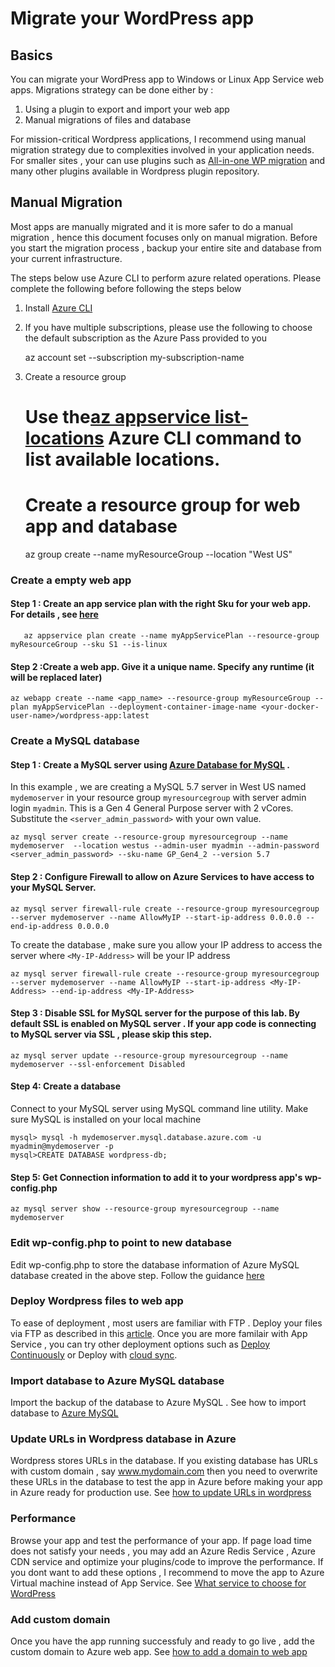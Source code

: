 # Migrate your WordPress app 

## Basics

You can migrate your WordPress app to Windows or Linux App Service web apps. Migrations strategy can be done either by :
1. Using a plugin to export and import your web app 
2. Manual migrations of files and database 

For mission-critical Wordpress applications, I recommend using manual migration strategy due to complexities involved in your application needs. 
For smaller sites , your can use plugins such as [All-in-one WP migration](https://wordpress.org/plugins/all-in-one-wp-migration/) and many other plugins available in Wordpress plugin repository. 

## Manual Migration 

Most apps are manually migrated and it is more safer to do a manual migration , hence this document focuses only on manual migration. Before you start the migration process , backup your entire site and database from your current infrastructure. 

The steps below use Azure CLI to perform azure related operations. Please complete the following before following the steps below
1. Install [Azure CLI](https://docs.microsoft.com/en-us/cli/azure/install-azure-cli?view=azure-cli-latest)
2. If you have multiple subscriptions, please use the following to choose the default subscription as the Azure Pass provided to you 
    
    az account set --subscription my-subscription-name 

3. Create a resource group 
    
    # Use the[az appservice list-locations](https://docs.microsoft.com/en-us/cli/azure/appservice?view=azure-cli-latest#list-locations) Azure CLI command to list available locations. 
    # Create a resource group for web app and database
    az group create --name myResourceGroup --location "West US"    
   
### Create a empty web app 

#### Step 1 : Create an app service plan with the right Sku for your web app. For details , see [here](https://azure.microsoft.com/en-us/pricing/details/app-service/linux/)
  
       az appservice plan create --name myAppServicePlan --resource-group myResourceGroup --sku S1 --is-linux

#### Step 2 :Create a web app. Give it a unique name. Specify any runtime (it will be replaced later)

    az webapp create --name <app_name> --resource-group myResourceGroup --plan myAppServicePlan --deployment-container-image-name <your-docker-user-name>/wordpress-app:latest

### Create a MySQL database 
#### Step 1 : Create a MySQL server using [Azure Database for MySQL](https://azure.microsoft.com/en-us/services/mysql/) . 

In this example , we are creating a MySQL 5.7 server in West US named ```mydemoserver``` in your resource group ```myresourcegroup``` with server admin login ```myadmin```. This is a Gen 4 General Purpose server with 2 vCores. Substitute the ```<server_admin_password>``` with your own value.

	az mysql server create --resource-group myresourcegroup --name mydemoserver  --location westus --admin-user myadmin --admin-password <server_admin_password> --sku-name GP_Gen4_2 --version 5.7

#### Step 2 : Configure Firewall to allow on Azure Services to have access to your MySQL Server. 

	az mysql server firewall-rule create --resource-group myresourcegroup --server mydemoserver --name AllowMyIP --start-ip-address 0.0.0.0 --end-ip-address 0.0.0.0

To create the database , make sure you allow your IP address to access the server where ```<My-IP-Address>``` will be your IP address

	az mysql server firewall-rule create --resource-group myresourcegroup --server mydemoserver --name AllowMyIP --start-ip-address <My-IP-Address> --end-ip-address <My-IP-Address>

#### Step 3 : Disable SSL for MySQL server for the purpose of this lab. By default SSL is enabled on MySQL server . If your app code is connecting to MySQL server via SSL , please skip this step.

	az mysql server update --resource-group myresourcegroup --name mydemoserver --ssl-enforcement Disabled

#### Step 4:  Create a database 

Connect to your MySQL server using MySQL command line utility. Make sure MySQL is installed on your local machine 

	mysql> mysql -h mydemoserver.mysql.database.azure.com -u myadmin@mydemoserver -p	
	mysql>CREATE DATABASE wordpress-db;

#### Step 5: Get Connection information to add it to your wordpress app's wp-config.php

	az mysql server show --resource-group myresourcegroup --name mydemoserver

### Edit wp-config.php to point to new database
Edit wp-config.php to store the database information of Azure MySQL database created in the above step. Follow the guidance [here](https://codex.wordpress.org/Editing_wp-config.php)

### Deploy Wordpress files to web app
To ease of deployment , most users are familiar with FTP . Deploy your files via FTP as described in this [article](https://docs.microsoft.com/en-us/azure/app-service/app-service-deploy-ftp). Once you are more familair with App Service , you can try other deployment options such as [Deploy Continuously](https://docs.microsoft.com/en-us/azure/app-service/app-service-continuous-deployment) or Deploy with [cloud sync](https://docs.microsoft.com/en-us/azure/app-service/app-service-deploy-content-sync).

### Import database to Azure MySQL database 
Import the backup of the database to Azure MySQL . See how to import database to [Azure MySQL ](https://docs.microsoft.com/en-us/azure/mysql/concepts-migrate-import-export)

### Update URLs in Wordpress database in Azure 
Wordpress stores URLs in the database. If you existing database has URLs with custom domain , say www.mydomain.com then you need to overwrite these URLs in the database to test the app in Azure before making your app in Azure ready for production use. See [how to update URLs in wordpress ](https://codex.wordpress.org/Moving_WordPress#Changing_Your_Domain_Name_and_URLs)

### Performance 
Browse your app and test the performance of your app. If page load time does not satisfy your needs , you may add an Azure Redis Service , Azure CDN service and optimize your plugins/code to improve the performance. If you dont want to add these options , I recommend to move the app to Azure Virtual machine instead of App Service. See [What service to choose for WordPress](https://raw.githubusercontent.com/azureappserviceoss/wordpress-appservice-documentation/master/what-to-choose.md)

### Add custom domain 
Once you have the app running successfuly and ready to go live , add the custom domain to Azure web app. See [how to add a domain to web app ](https://docs.microsoft.com/en-us/azure/app-service/app-service-web-tutorial-custom-domain)


















